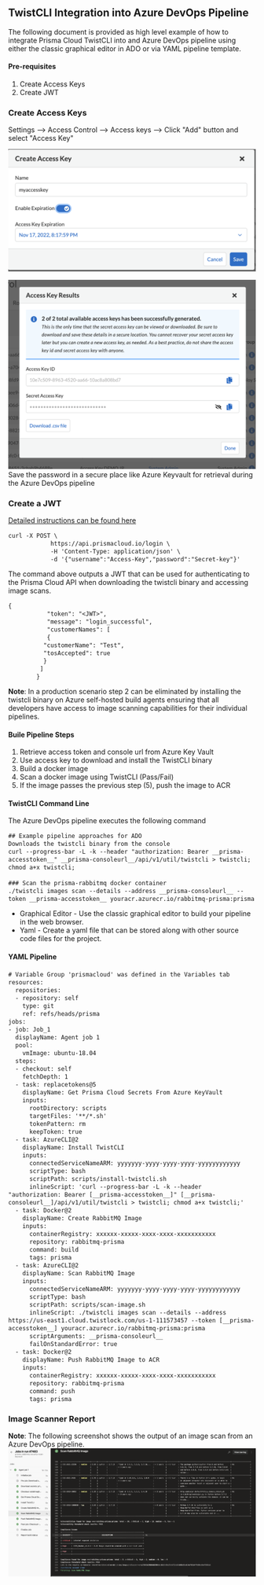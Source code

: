 ## TwistCLI Integration into Azure DevOps Pipeline
The following document is provided as high level example of how to integrate Prisma Cloud TwistCLI into and Azure DevOps pipeline using either the classic graphical editor in ADO or via YAML pipeline template.

#### Pre-requisites
1. Create Access Keys
2. Create JWT

### Create Access Keys
Settings --> Access Control --> Access keys --> Click "Add" button and select "Access Key"

![prisma-cloud-access-key-create](prisma-cloud-access-key-create.png)

![prisma-cloud-access-key-credentials.png](prisma-cloud-access-key-credentials.png)
Save the password in a secure place like Azure Keyvault for retrieval during the Azure DevOps pipeline

### Create a JWT 
[Detailed instructions can be found here](https://knowledgebase.paloaltonetworks.com/KCSArticleDetail?id=kA14u0000004MQyCAM&lang=en_US%E2%80%A9&refURL=http%3A%2F%2Fknowledgebase.paloaltonetworks.com%2FKCSArticleDetail)
```
curl -X POST \
            https://api.prismacloud.io/login \
            -H 'Content-Type: application/json' \
            -d '{"username":"Access-Key","password":"Secret-key"}'
```
The command above outputs a JWT that can be used for authenticating to the Prisma Cloud API when downloading the twistcli binary and accessing image scans.
```
{
           "token": "<JWT>",
           "message": "login_successful",
           "customerNames": [
           {
          "customerName": "Test",
          "tosAccepted": true
          }
         ]
        }
```

**Note**: In a production scenario step 2 can be eliminated by installing the twistcli binary on Azure self-hosted build agents ensuring that all developers have access to image scanning capabilities for their individual pipelines.

#### Buile Pipeline Steps
1. Retrieve access token and console url from Azure Key Vault
2. Use access key to download and install the TwistCLI binary
3. Build a docker image
4. Scan a docker image using TwistCLI (Pass/Fail)
5. If the image passes the previous step (5), push the image to ACR

#### TwistCLI Command Line
The Azure DevOps pipeline executes the following command
```
## Example pipeline approaches for ADO
Downloads the twistcli binary from the console
curl --progress-bar -L -k --header "authorization: Bearer __prisma-accesstoken__" __prisma-consoleurl__/api/v1/util/twistcli > twistcli; chmod a+x twistcli;

### Scan the prisma-rabbitmq docker container
./twistcli images scan --details --address __prisma-consoleurl__ --token __prisma-accesstoken__ youracr.azurecr.io/rabbitmq-prisma:prisma
```

* Graphical Editor - Use the classic graphical editor to build your pipeline in the web browser.
* Yaml - Create a yaml file that can be stored along with other source code files for the project.

#### YAML Pipeline
```
# Variable Group 'prismacloud' was defined in the Variables tab
resources:
  repositories:
  - repository: self
    type: git
    ref: refs/heads/prisma
jobs:
- job: Job_1
  displayName: Agent job 1
  pool:
    vmImage: ubuntu-18.04
  steps:
  - checkout: self
    fetchDepth: 1
  - task: replacetokens@5
    displayName: Get Prisma Cloud Secrets From Azure KeyVault
    inputs:
      rootDirectory: scripts
      targetFiles: '**/*.sh'
      tokenPattern: rm
      keepToken: true
  - task: AzureCLI@2
    displayName: Install TwistCLI
    inputs:
      connectedServiceNameARM: yyyyyyy-yyyy-yyyy-yyyy-yyyyyyyyyyyy
      scriptType: bash
      scriptPath: scripts/install-twistcli.sh
      inlineScript: 'curl --progress-bar -L -k --header "authorization: Bearer [__prisma-accesstoken__]" [__prisma-consoleurl__]/api/v1/util/twistcli > twistcli; chmod a+x twistcli;'
  - task: Docker@2
    displayName: Create RabbitMQ Image
    inputs:
      containerRegistry: xxxxxx-xxxxx-xxxx-xxxx-xxxxxxxxxxx
      repository: rabbitmq-prisma
      command: build
      tags: prisma
  - task: AzureCLI@2
    displayName: Scan RabbitMQ Image
    inputs:
      connectedServiceNameARM: yyyyyyy-yyyy-yyyy-yyyy-yyyyyyyyyyyy
      scriptType: bash
      scriptPath: scripts/scan-image.sh
      inlineScript: ./twistcli images scan --details --address https://us-east1.cloud.twistlock.com/us-1-111573457 --token [__prisma-accesstoken__] youracr.azurecr.io/rabbitmq-prisma:prisma
      scriptArguments: __prisma-consoleurl__
      failOnStandardError: true
  - task: Docker@2
    displayName: Push RabbitMQ Image to ACR
    inputs:
      containerRegistry: xxxxxx-xxxxx-xxxx-xxxx-xxxxxxxxxxx
      repository: rabbitmq-prisma
      command: push
      tags: prisma
```
### Image Scanner Report
**Note**: The following screenshot shows the output of an image scan from an Azure DevOps pipeline.
![TwistCLI Scanner Report](twistcli-scanner-report.png)
